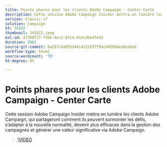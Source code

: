 ```yaml
---
title: Points phares pour les clients Adobe Campaign - Center Carte
description: Cette session Adobe Campaign Insider mettra en lumière les clients Adobe Campaign, qui partageront comment ils surmontent les défis, s’adaptent à la nouvelle normalité, deviennent plus... (Les descriptions doivent être comprises entre 60 et 160 caractères).
version: Classic v7
solution: Campaign
kt: 10502
thumbnail: 343521.jpeg
exl-id: 47208f37-f346-4cc5-8fc4-016cd6a4fe33
duration: 2961
source-git-commit: 9a297cda953d4414131657f9ac84580aea0eabeb
workflow-type: tm+mt
source-wordcount: '79'
ht-degree: 0%

---
```


# Points phares pour les clients Adobe Campaign - Center Carte

Cette session Adobe Campaign Insider mettra en lumière les clients Adobe Campaign, qui partageront comment ils peuvent surmonter les défis, s’adapter à la nouvelle normalité, devenir plus efficaces dans la gestion des campagnes et générer une valeur significative via Adobe Campaign.

>[!VIDEO](https://video.tv.adobe.com/v/343521/?quality=12&learn=on)
